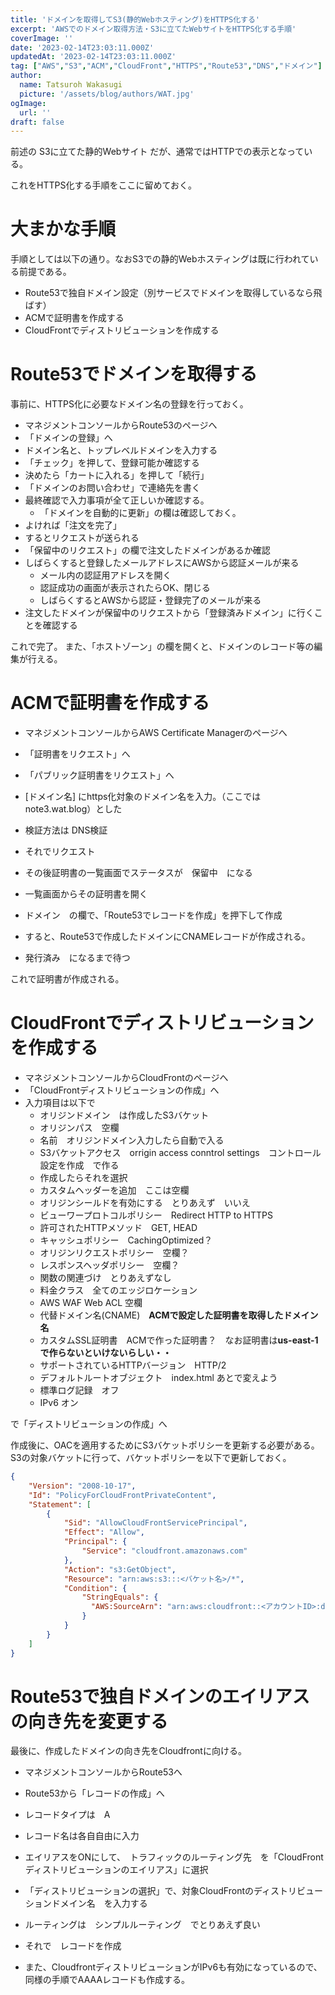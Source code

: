 ```yaml
---
title: 'ドメインを取得してS3(静的Webホスティング)をHTTPS化する'
excerpt: 'AWSでのドメイン取得方法・S3に立てたWebサイトをHTTPS化する手順'
coverImage: ''
date: '2023-02-14T23:03:11.000Z'
updatedAt: '2023-02-14T23:03:11.000Z'
tag: ["AWS","S3","ACM","CloudFront","HTTPS","Route53","DNS","ドメイン"]
author:
  name: Tatsuroh Wakasugi
  picture: '/assets/blog/authors/WAT.jpg'
ogImage:
  url: ''
draft: false
---
```


前述の S3に立てた静的Webサイト だが、通常ではHTTPでの表示となっている。

これをHTTPS化する手順をここに留めておく。

# 大まかな手順

手順としては以下の通り。なおS3での静的Webホスティングは既に行われている前提である。
- Route53で独自ドメイン設定（別サービスでドメインを取得しているなら飛ばす）
- ACMで証明書を作成する
- CloudFrontでディストリビューションを作成する

# Route53でドメインを取得する

事前に、HTTPS化に必要なドメイン名の登録を行っておく。

- マネジメントコンソールからRoute53のページへ
- 「ドメインの登録」へ
- ドメイン名と、トップレベルドメインを入力する
- 「チェック」を押して、登録可能か確認する
- 決めたら「カートに入れる」を押して「続行」
- 「ドメインのお問い合わせ」で連絡先を書く
- 最終確認で入力事項が全て正しいか確認する。
  - 「ドメインを自動的に更新」の欄は確認しておく。
- よければ「注文を完了」
- するとリクエストが送られる
- 「保留中のリクエスト」の欄で注文したドメインがあるか確認
- しばらくすると登録したメールアドレスにAWSから認証メールが来る
  - メール内の認証用アドレスを開く
  - 認証成功の画面が表示されたらOK、閉じる
  - しばらくするとAWSから認証・登録完了のメールが来る
- 注文したドメインが保留中のリクエストから「登録済みドメイン」に行くことを確認する

これで完了。
また、「ホストゾーン」の欄を開くと、ドメインのレコード等の編集が行える。



# ACMで証明書を作成する

- マネジメントコンソールからAWS Certificate Managerのページへ
- 「証明書をリクエスト」へ
- 「パブリック証明書をリクエスト」へ
- [ドメイン名] にhttps化対象のドメイン名を入力。（ここではnote3.wat.blog）とした
- 検証方法は DNS検証
- それでリクエスト
- その後証明書の一覧画面でステータスが　保留中　になる

- 一覧画面からその証明書を開く
- ドメイン　の欄で、「Route53でレコードを作成」を押下して作成
- すると、Route53で作成したドメインにCNAMEレコードが作成される。

- 発行済み　になるまで待つ

これで証明書が作成される。

# CloudFrontでディストリビューションを作成する

- マネジメントコンソールからCloudFrontのページへ
- 「CloudFrontディストリビューションの作成」へ
- 入力項目は以下で
  - オリジンドメイン　は作成したS3バケット
  - オリジンパス　空欄
  - 名前　オリジンドメイン入力したら自動で入る
  - S3バケットアクセス　orrigin access conntrol settings　コントロール設定を作成　で作る
   - 作成したらそれを選択
  - カスタムヘッダーを追加　ここは空欄
  - オリジンシールドを有効にする　とりあえず　いいえ
  - ビューワープロトコルポリシー　Redirect HTTP to HTTPS
  - 許可されたHTTPメソッド　GET, HEAD
  - キャッシュポリシー　CachingOptimized？
  - オリジンリクエストポリシー　空欄？
  - レスポンスヘッダポリシー　空欄？
  - 関数の関連づけ　とりあえずなし
  - 料金クラス　全てのエッジロケーション
  - AWS WAF Web ACL 空欄
  - 代替ドメイン名(CNAME)　**ACMで設定した証明書を取得したドメイン名**
  - カスタムSSL証明書　ACMで作った証明書？　なお証明書は**us-east-1で作らないといけないらしい・・**
  - サポートされているHTTPバージョン　HTTP/2
  - デフォルトルートオブジェクト　index.html あとで変えよう
  - 標準ログ記録　オフ
  - IPv6 オン

で「ディストリビューションの作成」へ

作成後に、OACを適用するためにS3バケットポリシーを更新する必要がある。
S3の対象バケットに行って、バケットポリシーを以下で更新しておく。

```json
{
    "Version": "2008-10-17",
    "Id": "PolicyForCloudFrontPrivateContent",
    "Statement": [
        {
            "Sid": "AllowCloudFrontServicePrincipal",
            "Effect": "Allow",
            "Principal": {
                "Service": "cloudfront.amazonaws.com"
            },
            "Action": "s3:GetObject",
            "Resource": "arn:aws:s3:::<バケット名>/*",
            "Condition": {
                "StringEquals": {
                  "AWS:SourceArn": "arn:aws:cloudfront::<アカウントID>:distribution/<ディストリビューションID>"
                }
            }
        }
    ]
}
```

# Route53で独自ドメインのエイリアスの向き先を変更する

最後に、作成したドメインの向き先をCloudfrontに向ける。

- マネジメントコンソールからRoute53へ
- Route53から「レコードの作成」へ
- レコードタイプは　A
- レコード名は各自自由に入力
- エイリアスをONにして、　トラフィックのルーティング先　を「CloudFrontディストリビューションのエイリアス」に選択
- 「ディストリビューションの選択」で、対象CloudFrontのディストリビューションドメイン名　を入力する
- ルーティングは　シンプルルーティング　でとりあえず良い
- それで　レコードを作成

- また、CloudfrontディストリビューションがIPv6も有効になっているので、同様の手順でAAAAレコードも作成する。

